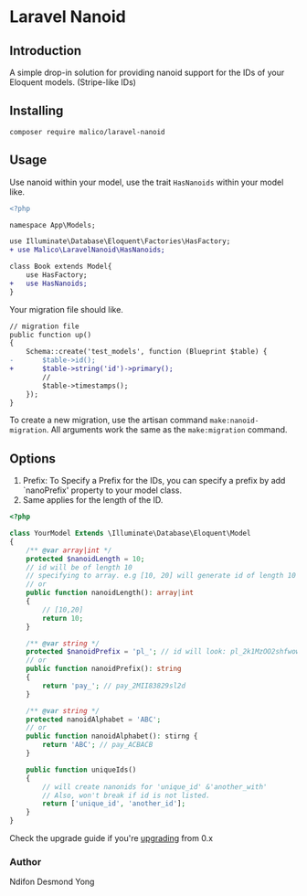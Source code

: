 # Laravel Nanoid

## Introduction

A simple drop-in solution for providing nanoid support for the IDs of your Eloquent models. (Stripe-like IDs)

## Installing

`composer require malico/laravel-nanoid`

## Usage

Use nanoid within your model, use the trait `HasNanoids` within your model like.

```diff
<?php

namespace App\Models;

use Illuminate\Database\Eloquent\Factories\HasFactory;
+ use Malico\LaravelNanoid\HasNanoids;

class Book extends Model{
    use HasFactory;
+   use HasNanoids;
}
```

Your migration file should like.

```diff
// migration file
public function up()
{
    Schema::create('test_models', function (Blueprint $table) {
-       $table->id();
+       $table->string('id')->primary();
        //
        $table->timestamps();
    });
}
```

To create a new migration, use the artisan command `make:nanoid-migration`. All arguments work the same as the `make:migration` command.

## Options

1. Prefix: To Specify a Prefix for the IDs, you can specify a prefix by add `nanoPrefix' property to your model class.
2. Same applies for the length of the ID.

```php
<?php

class YourModel Extends \Illuminate\Database\Eloquent\Model
{
    /** @var array|int */
    protected $nanoidLength = 10;
    // id will be of length 10
    // specifying to array. e.g [10, 20] will generate id of length 10 to 20
    // or
    public function nanoidLength(): array|int
    {
        // [10,20]
        return 10;
    }

    /** @var string */
    protected $nanoidPrefix = 'pl_'; // id will look: pl_2k1MzOO2shfwow ...
    // or
    public function nanoidPrefix(): string
    {
        return 'pay_'; // pay_2MII83829sl2d
    }

    /** @var string */
    protected nanoidAlphabet = 'ABC';
    // or
    public function nanoidAlphabet(): stirng {
        return 'ABC'; // pay_ACBACB
    }

    public function uniqueIds()
    {
        // will create nanonids for 'unique_id' &'another_with'
        // Also, won't break if id is not listed.
        return ['unique_id', 'another_id'];
    }
}
```

Check the upgrade guide if you're [upgrading](UPGRADE.MD) from 0.x

### Author

Ndifon Desmond Yong
